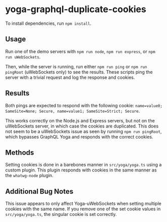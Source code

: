 # yoga-graphql-duplicate-cookies

To install dependencies, run `npm install`.

## Usage

Run one of the demo servers with `npm run node`, `npm run express`, or `npm run uWebSockets`.

Then, while the server is running, run either `npm run ping` or `npm run pingRoot` (uWebSockets only) to see the results. These scripts ping the server with a trivial request and log the response and cookies.

## Results

Both pings are expected to respond with the following cookie: `name=value0; SameSite=None; Secure, name=value1; SameSite=Strict; Secure`.

This works correctly on the Node.js and Express servers, but not on the uWebSockets server, in which case the cookies are duplicated. This does not seem to be a uWebSockets issue as seen by running `npm run pingRoot`, which bypasses GraphQL Yoga and responds with the correct cookies.

## Methods

Setting cookies is done in a barebones manner in `src/yoga/yoga.ts` using a custom plugin. This plugin responds with cookies in the same manner as the `whatwg-node` plugin.

## Additional Bug Notes

This issue appears to only affect Yoga-uWebSockets when setting multiple cookies with the same name. If you remove one of the set cookie values in `src/yoga/yoga.ts`, the singular cookie is set correctly.
